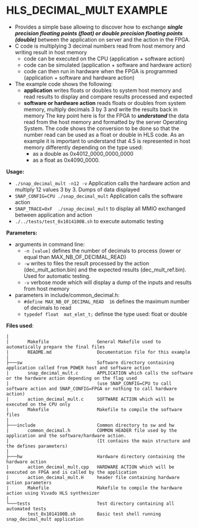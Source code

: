 # HLS_DECIMAL_MULT EXAMPLE

* Provides a simple base allowing to discover how to exchange ***single precision floating points (float) or double precision floating points (double)*** between the application on server and the action in the FPGA.
* C code is multiplying 3 decimal numbers read from host memory and writing result in host memory
  * code can be executed on the CPU (application + software action)
  * code can be simulated (application + software and hardware action)
  * code can then run in hardware when the FPGA is programmed (application + software and hardware action)
* The example code shows the following:
  * **application** writes floats or doubles to system host memory and read results to display and compare results processed and expected
  * **software or hardware action** reads floats or doubles from system memory, multiply decimals 3 by 3 and write the results back in memory
  The key point here is for the FPGA to ***understand*** the data read from the host memory and formatted by the server Operating System. The code shows the conversion to be done so that the number read can be used as a float or double in HLS code.
As an example it is important to understand that 4.5 is represented in host memory differently depending on the type used:
    * as a double as 0x4012_0000_0000_0000
    * as a float  as 0x4090_0000. 

 __Usage:__
 * `./snap_decimal_mult -n12 -v` Application calls the hardware action and multiply 12 values 3 by 3. Dumps of data displayed
 * `SNAP_CONFIG=CPU ./snap_decimal_mult` Application calls the software action
 * `SNAP_TRACE=0xF  ./snap_decimal_mult` to display all MMIO exchanged between application and action
 * `./../tests/test_0x1014100B.sh` to execute automatic testing
 
 __Parameters:__
*  arguments in command line:
   * `-n [value]` defines the number of decimals to process (lower or equal than MAX_NB_OF_DECIMAL_READ)
   * `-w` writes to files the result processed by the action (dec_mult_action.bin) and the expected results (dec_mult_ref.bin). Used for automatic testing.
   * `-v` verbose mode which will display a dump of the inputs and results from host memory 
* parameters in include/common_decimal.h:
   * `#define MAX_NB_OF_DECIMAL_READ  16` defines the maximum number of decimals to read
   * `typedef float  mat_elmt_t;` definse the type used: float or double
   
__Files used__:
```
|
|       Makefile                  General Makefile used to automatically prepare the final files
|       README.md                 Documentation file for this example
|
├───sw                            Software directory containing application called from POWER host and software action
|       snap_decimal_mult.c       APPLICATION which calls the software or the hardware action depending on the flag used 
|                                 (use SNAP_CONFIG=CPU to call software action and SNAP_CONFIG=FPGA or nothing to call hardware action)
|       action_decimal_mult.c     SOFTWARE ACTION which will be executed on the CPU only
|       Makefile                  Makefile to compile the software files
|
├───include                       Common directory to sw and hw
|       common_decimal.h          COMMON HEADER file used by the application and the software/hardware action. 
|                                 (It contains the main structure and the defines parameters)
|
├───hw                            Hardware directory containing the hardware action
|       action_decimal_mult.cpp   HARDWARE ACTION which will be executed on FPGA and is called by the application 
|       action_decimal_mult.H     header file containing hardware action parameters
|       Makefile                  Makefile to compile the hardware action using Vivado HLS synthesizer
|
└───tests                         Test directory containing all automated tests
        test_0x1014100B.sh        Basic test shell running snap_decimal_mult application
 ```
